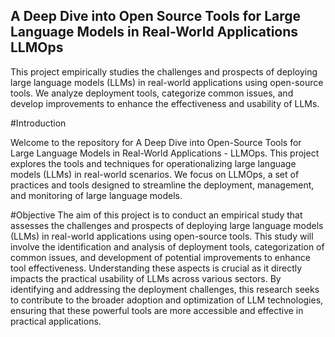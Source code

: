 ## A Deep Dive into Open Source Tools for Large Language Models in Real-World Applications LLMOps
This project empirically studies the challenges and prospects of deploying large language models (LLMs) in real-world applications using open-source tools. We analyze deployment tools, categorize common issues, and develop improvements to enhance the effectiveness and usability of LLMs.

#Introduction

Welcome to the repository for A Deep Dive into Open-Source Tools for Large Language Models in Real-World Applications - LLMOps. This project explores the tools and techniques for operationalizing large language models (LLMs) in real-world scenarios. We focus on LLMOps, a set of practices and tools designed to streamline the deployment, management, and monitoring of large language models.

#Objective
The aim of this project is to conduct an empirical study that assesses the challenges and prospects of deploying large language models (LLMs) in real-world applications using open-source tools. This study will involve the identification and analysis of deployment tools, categorization of common issues, and development of potential improvements to enhance tool effectiveness. Understanding these aspects is crucial as it directly impacts the practical usability of LLMs across various sectors. By identifying and addressing the deployment challenges, this research seeks to contribute to the broader adoption and optimization of LLM technologies, ensuring that these powerful tools are more accessible and effective in practical applications.
